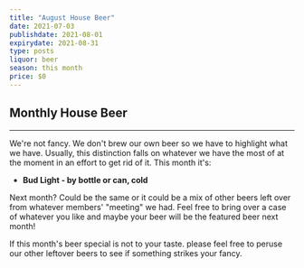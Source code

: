 ```yaml
---
title: "August House Beer"
date: 2021-07-03
publishdate: 2021-08-01
expirydate: 2021-08-31
type: posts
liquor: beer
season: this month
price: $0
---
```

## Monthly House Beer
---
We're not fancy.  We don't brew our own beer so we have to highlight what we have.  Usually, this distinction falls on whatever we have the most of at the moment in an effort to get rid of it.  This month it's:

* **Bud Light - by bottle or can, cold**

Next month?  Could be the same or it could be a mix of other beers left over from whatever members' "meeting" we had.  Feel free to bring over a case of whatever you like and maybe your beer will be the featured beer next month!

If this month's beer special is not to your taste. please feel free to peruse our other leftover beers to see if something strikes your fancy.
